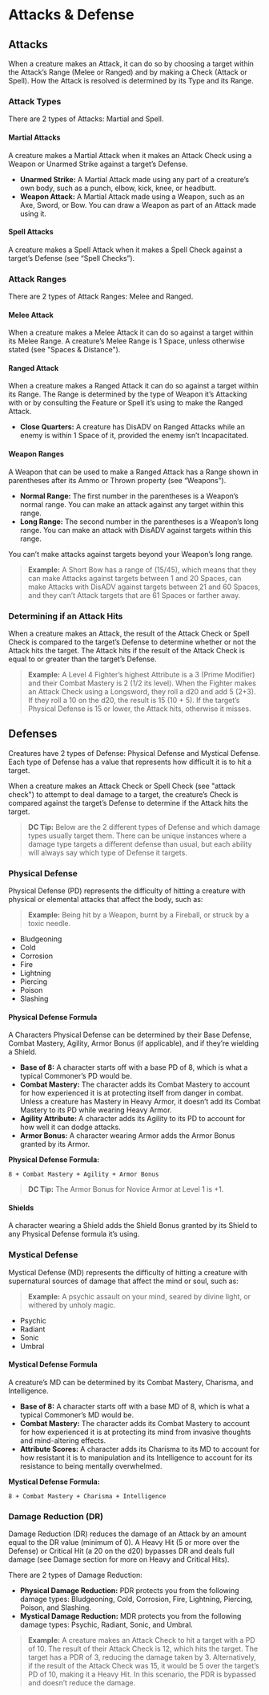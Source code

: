 # Attacks & Defense

## Attacks

When a creature makes an Attack, it can do so by choosing a target within the Attack’s Range (Melee or Ranged) and by making a Check (Attack or Spell). How the Attack is resolved is determined by its Type and its Range. 

### Attack Types

There are 2 types of Attacks: Martial and Spell.

#### Martial Attacks

A creature makes a Martial Attack when it makes an Attack Check using a Weapon or Unarmed Strike against a target’s Defense.

*   **Unarmed Strike:** A Martial Attack made using any part of a creature’s own body, such as a punch, elbow, kick, knee, or headbutt.
*   **Weapon Attack:** A Martial Attack made using a Weapon, such as an Axe, Sword, or Bow. You can draw a Weapon as part of an Attack made using it.

#### Spell Attacks

A creature makes a Spell Attack when it makes a Spell Check against a target’s Defense (see “Spell Checks”).

### Attack Ranges

There are 2 types of Attack Ranges: Melee and Ranged.

#### Melee Attack

When a creature makes a Melee Attack it can do so against a target within its Melee Range. A creature’s Melee Range is 1 Space, unless otherwise stated (see "Spaces & Distance").

#### Ranged Attack

When a creature makes a Ranged Attack it can do so against a target within its Range. The Range is determined by the type of Weapon it’s Attacking with or by consulting the Feature or Spell it’s using to make the Ranged Attack.

*   **Close Quarters:** A creature has DisADV on Ranged Attacks while an enemy is within 1 Space of it, provided the enemy isn’t Incapacitated.

#### Weapon Ranges

A Weapon that can be used to make a Ranged Attack has a Range shown in parentheses after its Ammo or Thrown property (see “Weapons”).

*   **Normal Range:** The first number in the parentheses is a Weapon’s normal range. You can make an attack against any target within this range.
*   **Long Range:** The second number in the parentheses is a Weapon’s long range. You can make an attack with DisADV against targets within this range.

You can’t make attacks against targets beyond your Weapon’s long range.

> **Example:** A Short Bow has a range of (15/45), which means that they can make Attacks against targets between 1 and 20 Spaces, can make Attacks with DisADV against targets between 21 and 60 Spaces, and they can’t Attack targets that are 61 Spaces or farther away.

### Determining if an Attack Hits

When a creature makes an Attack, the result of the Attack Check or Spell Check is compared to the target’s Defense to determine whether or not the Attack hits the target. The Attack hits if the result of the Attack Check is equal to or greater than the target’s Defense.

> **Example:** A Level 4 Fighter’s highest Attribute is a 3 (Prime Modifier) and their Combat Mastery is 2 (1/2 its level). When the Fighter makes an Attack Check using a Longsword, they roll a d20 and add 5 (2+3). If they roll a 10 on the d20, the result is 15 (10 + 5). If the target’s Physical Defense is 15 or lower, the Attack hits, otherwise it misses.

## Defenses

Creatures have 2 types of Defense: Physical Defense and Mystical Defense. Each type of Defense has a value that represents how difficult it is to hit a target.

When a creature makes an Attack Check or Spell Check (see "attack check") to attempt to deal damage to a target, the creature’s Check is compared against the target’s Defense to determine if the Attack hits the target.

> **DC Tip:** Below are the 2 different types of Defense and which damage types usually target them. There can be unique instances where a damage type targets a different defense than usual, but each ability will always say which type of Defense it targets.

### Physical Defense

Physical Defense (PD) represents the difficulty of hitting a creature with physical or elemental attacks that affect the body, such as:

> **Example:** Being hit by a Weapon, burnt by a Fireball, or struck by a toxic needle.

*   Bludgeoning
*   Cold
*   Corrosion
*   Fire
*   Lightning
*   Piercing
*   Poison
*   Slashing

#### Physical Defense Formula

A Characters Physical Defense can be determined by their Base Defense, Combat Mastery, Agility, Armor Bonus (if applicable), and if they’re wielding a Shield.

*   **Base of 8:** A character starts off with a base PD of 8, which is what a typical Commoner’s PD would be.
*   **Combat Mastery:** The character adds its Combat Mastery to account for how experienced it is at protecting itself from danger in combat. Unless a creature has Mastery in Heavy Armor, it doesn’t add its Combat Mastery to its PD while wearing Heavy Armor.
*   **Agility Attribute:** A character adds its Agility to its PD to account for how well it can dodge attacks.
*   **Armor Bonus:** A character wearing Armor adds the Armor Bonus granted by its Armor.

**Physical Defense Formula:**

```
8 + Combat Mastery + Agility + Armor Bonus
```

> **DC Tip:** The Armor Bonus for Novice Armor at Level 1 is +1.

#### Shields

A character wearing a Shield adds the Shield Bonus granted by its Shield to any Physical Defense formula it’s using.

### Mystical Defense

Mystical Defense (MD) represents the difficulty of hitting a creature with supernatural sources of damage that affect the mind or soul, such as:

> **Example:** A psychic assault on your mind, seared by divine light, or withered by unholy magic.

*   Psychic
*   Radiant
*   Sonic
*   Umbral

#### Mystical Defense Formula

A creature’s MD can be determined by its Combat Mastery, Charisma, and Intelligence.

*   **Base of 8:** A character starts off with a base MD of 8, which is what a typical Commoner’s MD would be.
*   **Combat Mastery:** The character adds its Combat Mastery to account for how experienced it is at protecting its mind from invasive thoughts and mind-altering effects.
*   **Attribute Scores:** A character adds its Charisma to its MD to account for how resistant it is to manipulation and its Intelligence to account for its resistance to being mentally overwhelmed.

**Mystical Defense Formula:**

```
8 + Combat Mastery + Charisma + Intelligence
```

### Damage Reduction (DR)

Damage Reduction (DR) reduces the damage of an Attack by an amount equal to the DR value (minimum of 0). A Heavy Hit (5 or more over the Defense) or Critical Hit (a 20 on the d20) bypasses DR and deals full damage (see Damage section for more on Heavy and Critical Hits).

There are 2 types of Damage Reduction:

*   **Physical Damage Reduction:** PDR protects you from the following damage types: Bludgeoning, Cold, Corrosion, Fire, Lightning, Piercing, Poison, and Slashing.
*   **Mystical Damage Reduction:** MDR protects you from the following damage types: Psychic, Radiant, Sonic, and Umbral.

> **Example:** A creature makes an Attack Check to hit a target with a PD of 10. The result of their Attack Check is 12, which hits the target. The target has a PDR of 3, reducing the damage taken by 3. Alternatively, if the result of the Attack Check was 15, it would be 5 over the target’s PD of 10, making it a Heavy Hit. In this scenario, the PDR is bypassed and doesn’t reduce the damage. 
